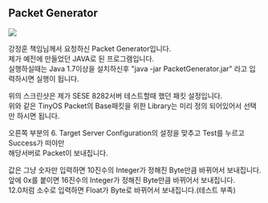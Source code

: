 <h2>Packet Generator</h2>
<img src="https://raw.githubusercontent.com/sonnonet/SHomeKit/master/others/PacketGenerator.png">

<p>강정훈 책임님께서 요청하신 Packet Generator입니다.<br>
제가 예전에 만들었던 JAVA로 된 프로그램입니다.<br>
실행하실때는 Java 1.7이상을 설치하신후 "java -jar PacketGenerator.jar" 라고 입력하시면 실행이 됩니다.</p>

<p>위의 스크린샷은 제가 SESE 8282서버 테스트할때 했던 패킷 설정입니다.<br>
위와 같은 TinyOS Packet의 Base패킷을 위한 Library는 미리 정의 되어있어서 선택만 하시면 됩니다. </p>

<p>오른쪽 부분의 6. Target Server Configuration의 설정을 맞추고 Test를 누르고 Success가 떠야만 <br>
해당서버로 Packet이 보내집니다.</p>

<p>값은 그냥 숫자만 입력하면 10진수의 Integer가 정해진 Byte만큼 바뀌어서 보내집니다. <br>
앞에 0x를 붙이면 16진수의 Integer가 정해진 Byte만큼 바뀌어서 보내집니다.<br>
12.0처럼 소수로 입력하면 Float가 Byte로 바뀌어서 보내집니다.(테스트 부족) </p>
